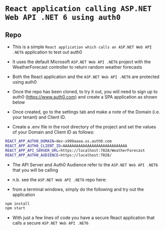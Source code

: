 # `React application calling ASP.NET Web API .NET 6 using auth0`


## Repo

- This is a simple `React application which calls an ASP.NET Web API .NET6` application to test out auth0
- It uses the default Microsoft `ASP.NET Web API .NET6` project with the WeatherForecast controller to return random weather forecasts
- Both the React application and the `ASP.NET Web API .NET6` are protected using auth0
- Once the repo has been cloned, to try it out, you will need to sign up to auth0 (https://www.auth0.com) and create a SPA application as shown below


- Once created, go to the settings tab and make a note of the Domain (i.e. your tenant) and Client ID.
- Create a .env file in the root directory of the project and set the values of your Domain and Client ID as follows:

```sh
REACT_APP_AUTH0_DOMAIN=dev-x999aaaa.us.auth0.com
REACT_APP_AUTH0_CLIENT_ID=AAAAAAAAAAAAAAAAAAAAAAAAAAAAA
REACT_APP_API_SERVER_URL=https://localhost:7028/WeatherForecast
REACT_APP_AUTH0_AUDIENCE=https://localhost:7028/
```

- The API Server and Auth0 Audience refer to the `ASP.NET Web API .NET6` that you will be calling
- n.b. see the `ASP.NET Web API .NET6` repo here:  

- from a terminal windows, simply do the following and try out the application

```sh
npm install 
npm start 
```

- With just a few lines of code you have a secure React application that calls a secure `ASP.NET Web API .NET6`


